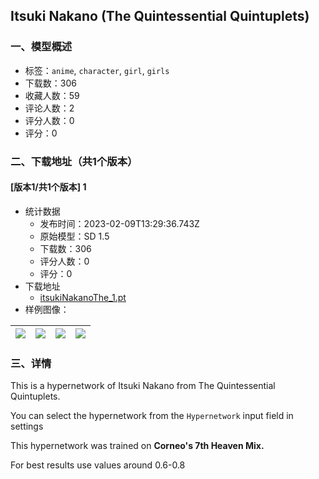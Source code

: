 ## Itsuki Nakano (The Quintessential Quintuplets)
### 一、模型概述

- 标签：`anime`, `character`, `girl`, `girls`
- 下载数：306
- 收藏人数：59
- 评论人数：2
- 评分人数：0
- 评分：0

### 二、下载地址（共1个版本）

#### [版本1/共1个版本] 1

- 统计数据
  - 发布时间：2023-02-09T13:29:36.743Z
  - 原始模型：SD 1.5
  - 下载数：306
  - 评分人数：0
  - 评分：0
- 下载地址
  - [itsukiNakanoThe_1.pt](https://civitai.com/api/download/models/8987)
- 样例图像：

| <img src="https://image.civitai.com/xG1nkqKTMzGDvpLrqFT7WA/ccfa923f-2ca3-4322-4646-57bcf84a5e00/width=450/86003.jpeg" /> | <img src="https://image.civitai.com/xG1nkqKTMzGDvpLrqFT7WA/f3d1fd74-fb4b-493b-5362-255290e65c00/width=450/86015.jpeg" /> | <img src="https://image.civitai.com/xG1nkqKTMzGDvpLrqFT7WA/035b2e6b-342b-4943-ba57-501ae8474f00/width=450/86014.jpeg" /> | <img src="https://image.civitai.com/xG1nkqKTMzGDvpLrqFT7WA/ab03244d-e4b8-4a81-9b68-e72ed9c52500/width=450/86013.jpeg" /> |
| ---- | ---- | ---- | ---- |


### 三、详情
<p>This is a hypernetwork of Itsuki Nakano from The Quintessential Quintuplets.</p><p>You can select the hypernetwork from the <code>Hypernetwork</code> input field in settings</p><p>This hypernetwork was trained on <strong>Corneo's 7th Heaven Mix.</strong></p><p>For best results use values around 0.6-0.8</p>